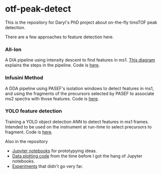# otf-peak-detect
This is the repository for Daryl's PhD project about on-the-fly timsTOF peak detection.

There are a few approaches to feature detection here.

### All-Ion
A DIA pipeline using intensity descent to find features in ms1. [This diagram](https://github.com/WEHI-Proteomics/otf-peak-detect/blob/master/pipeline%20schematic.png) explains the steps in the pipeline. Code is [here](https://github.com/WEHI-Proteomics/otf-peak-detect/tree/master/original-pipeline).

### Infusini Method
A DDA pipeline using PASEF's isolation windows to detect features in ms1, and using the fragments of the precursors selected by PASEF to associate ms2 spectra with those features. Code is [here](https://github.com/WEHI-Proteomics/otf-peak-detect/tree/master/pda).

### YOLO feature detection
Training a YOLO object detection ANN to detect features in ms1 frames. Intended to be used on the instrument at run-time to select precursors to fragment. Code is [here](https://github.com/WEHI-Proteomics/otf-peak-detect/tree/master/yolo).



Also in the repository
- [Jupyter notebooks](https://github.com/WEHI-Proteomics/otf-peak-detect/tree/master/notebooks) for prototypying ideas.
- [Data plotting code](https://github.com/WEHI-Proteomics/otf-peak-detect/tree/master/plotting) from the time before I got the hang of Jupyter notebooks.
- [Experiments](https://github.com/WEHI-Proteomics/otf-peak-detect/tree/master/experiments) that didn't go very far.
